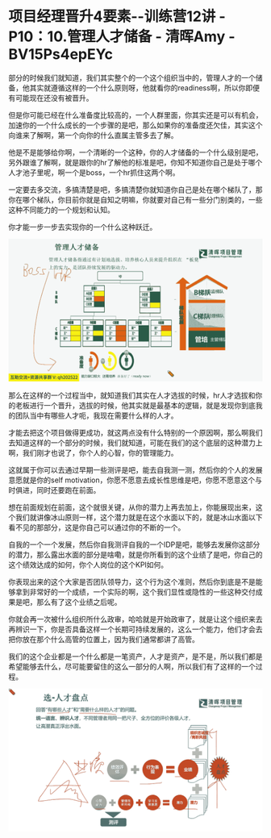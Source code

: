 # 项目经理晋升4要素--训练营12讲 - P10：10.管理人才储备 - 清晖Amy - BV15Ps4epEYc

部分的时候我们就知道，我们其实整个的一个这个组织当中的，管理人才的一个储备，他其实就遵循这样的一个什么原则呀，他就看你的readiness啊，所以你即便有可能现在还没有被晋升。

但是你可能已经在什么准备度比较高的，一个人群里面，你其实还是可以有机会，加速你的一个什么成长的一个步骤的是吧，那么如果你的准备度还欠佳，其实这个向谁来了解啊，第一个向你的什么直属主管多去了解。

他是不是能够给你啊，一个清晰的一个这种，你的人才储备的一个什么级别是吧，另外跟谁了解啊，就是跟你的hr了解他的标准是吧，你知不知道你自己是处于哪个人才池子里呢，啊一个是boss，一个hr抓住这两个啊。

一定要去多交流，多搞清楚是吧，多搞清楚你就知道你自己是处在哪个梯队了，那你在哪个梯队，你目前你就是自知之明嘛，你就要对自己有一些分门别类的，一些这种不同能力的一个规划和认知。

你才能一步一步去实现你的一个什么这种跃迁。

![](img/dc2df57d7d4077b9f64153173352e2b6_1.png)

那么在这样的一个过程当中，就知道我们其实在人才选拔的时候，hr人才选拔和你的老板进行一个晋升，选拔的时候，他其实就是最基本的逻辑，就是发现你到底我的团队当中有哪些人才呃，我现在需要什么样的人才。

才能去把这个项目做得更成功，就这两点没有什么特别的一个原因啊，那么啊我们去知道这样的一个部分的时候，我们就知道，可能在我们的这个底层的这种潜力上啊，我们刚才也说了，你个人的心智，你的管理能力。

这就属于你可以去通过早期一些测评是吧，能去自我测一测，然后你的个人的发展意愿就是你的self motivation，你愿不愿意去成长性思维是吧，你愿不愿意这个与时俱进，同时还要跑在前面。

想在前面规划在前面，这个就很关键，从你的潜力上再去加上，你能展现出来，这个我们就讲像冰山原则一样，这个潜力就是在这个水面以下的，就是冰山水面以下看不见的那部分，这是你自己可以通过你的不断的一个。

自我的一个一个发展，然后你自我测评自我的一个IDP是吧，能够去发展你这部分的潜力，那么露出水面的部分是啥嘞，就是你所看到的这个业绩了是吧，你自己的这个绩效达成的如何，你个人岗位的这个KPI如何。

你表现出来的这个大家是否团队领导力，这个行为这个准则，然后你到底是不是能够拿到非常好的一个成绩，一个实际的啊，这个我们显性或隐性的一些这种交付成果是吧，那么有了这个业绩之后呢。

你就会再一次被什么组织所什么政审，哈哈就是开始政审了，就是让这个组织来去再辨识一下，你是否具备这样一个长期可持续发展的，这么一个能力，他们才会去把你放在那个什么高管的位置上，因为我们通常都讲了高管。

我们的这个企业都是一个什么都是一笔资产，人才是资产，是不是，所以我们都是希望能够去什么，尽可能要留住的这么一部分的人啊，所以我们有了这样的一个过程。



![](img/dc2df57d7d4077b9f64153173352e2b6_3.png)